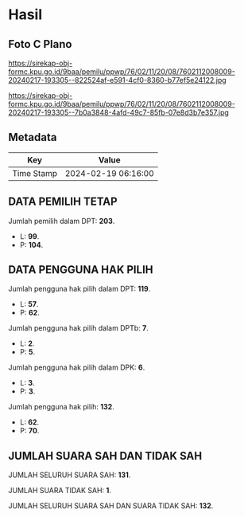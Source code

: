 # Hasil

## Foto C Plano

https://sirekap-obj-formc.kpu.go.id/9baa/pemilu/ppwp/76/02/11/20/08/7602112008009-20240217-193305--822524af-e591-4cf0-8360-b77ef5e24122.jpg

https://sirekap-obj-formc.kpu.go.id/9baa/pemilu/ppwp/76/02/11/20/08/7602112008009-20240217-193305--7b0a3848-4afd-49c7-85fb-07e8d3b7e357.jpg


## Metadata

| Key        | Value               |
| ---------- | ------------------- |
| Time Stamp | 2024-02-19 06:16:00 |


## DATA PEMILIH TETAP

Jumlah pemilih dalam DPT: **203**.
 * L: **99**.
 * P: **104**.

## DATA PENGGUNA HAK PILIH

Jumlah pengguna hak pilih dalam DPT: **119**.
 * L: **57**.
 * P: **62**.

Jumlah pengguna hak pilih dalam DPTb: **7**.
 * L: **2**.
 * P: **5**.

Jumlah pengguna hak pilih dalam DPK: **6**.
 * L: **3**.
 * P: **3**.

Jumlah pengguna hak pilih: **132**.
 * L: **62**.
 * P: **70**.

## JUMLAH SUARA SAH DAN TIDAK SAH

JUMLAH SELURUH SUARA SAH: **131**.

JUMLAH SUARA TIDAK SAH: **1**.

JUMLAH SELURUH SUARA SAH DAN SUARA TIDAK SAH: **132**.


